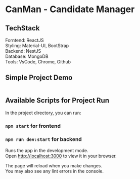 # CanMan - Candidate Manager

## TechStack

Forntend: ReactJS\
Styling: Material-UI, BootStrap\
Backend: NestJS\
Database: MongoDB\
Tools: VsCode, Chrome, Github

## Simple Project Demo

![]()

## Available Scripts for Project Run

In the project directory, you can run:

### `npm start` for frontend

### `npm run dev:start` for backend

Runs the app in the development mode.\
Open [http://localhost:3000](http://localhost:3000) to view it in your browser.

The page will reload when you make changes.\
You may also see any lint errors in the console.
